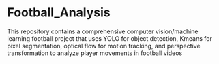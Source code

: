 # Football_Analysis
This repository contains a comprehensive computer vision/machine learning football project that uses YOLO for object detection, Kmeans for pixel segmentation, optical flow for motion tracking, and perspective transformation to analyze player movements in football videos
